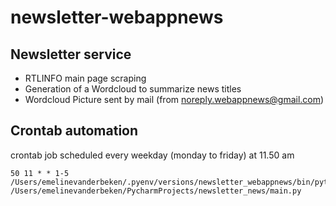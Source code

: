 # newsletter-webappnews

## Newsletter service
- RTLINFO main page scraping
- Generation of a Wordcloud to summarize news titles 
- Wordcloud Picture sent by mail (from noreply.webappnews@gmail.com)

## Crontab automation
crontab job scheduled every weekday (monday to friday) at 11.50 am
```
50 11 * * 1-5 /Users/emelinevanderbeken/.pyenv/versions/newsletter_webappnews/bin/python /Users/emelinevanderbeken/PycharmProjects/newsletter_news/main.py
```